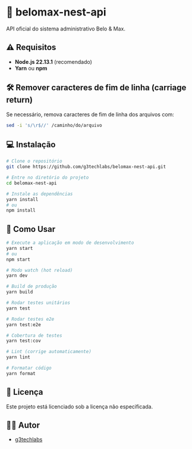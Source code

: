 # 🚀 belomax-nest-api

API oficial do sistema administrativo Belo & Max.

## ⚠️ Requisitos

- **Node.js 22.13.1** (recomendado)
- **Yarn** ou **npm**

## 🛠️ Remover caracteres de fim de linha (carriage return)

Se necessário, remova caracteres de fim de linha dos arquivos com:

```bash
sed -i 's/\r$//' /caminho/do/arquivo
```

## 💻 Instalação

```bash
# Clone o repositório
git clone https://github.com/g3techlabs/belomax-nest-api.git

# Entre no diretório do projeto
cd belomax-nest-api

# Instale as dependências
yarn install
# ou
npm install
```

## 📝 Como Usar

```bash
# Execute a aplicação em modo de desenvolvimento
yarn start
# ou
npm start

# Modo watch (hot reload)
yarn dev

# Build de produção
yarn build

# Rodar testes unitários
yarn test

# Rodar testes e2e
yarn test:e2e

# Cobertura de testes
yarn test:cov

# Lint (corrige automaticamente)
yarn lint

# Formatar código
yarn format
```

## 📄 Licença

Este projeto está licenciado sob a licença não especificada.

## 👨‍💻 Autor

- [g3techlabs](https://github.com/g3techlabs)
